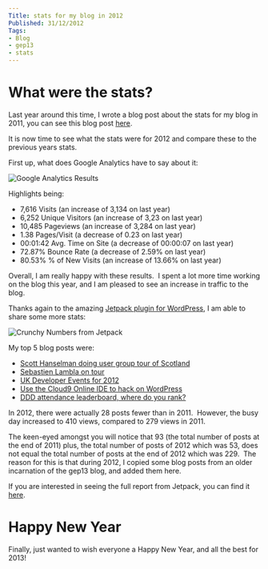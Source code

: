 ```yaml
---
Title: stats for my blog in 2012
Published: 31/12/2012
Tags:
- Blog
- gep13
- stats
---
```


# What were the stats?

Last year around this time, I wrote a blog post about the stats for my blog in 2011, you can see this blog post [here](http://www.gep13.co.uk/blog/stats-for-my-blog-in-2011).

It is now time to see what the stats were for 2012 and compare these to the previous years stats.

First up, what does Google Analytics have to say about it:

![Google Analytics Results](https://gep13wpstorage.blob.core.windows.net/gep13/2012/12/31/Google_Analytics_Results.png)

Highlights being:

- 7,616 Visits (an increase of 3,134 on last year)
- 6,252 Unique Visitors (an increase of 3,23 on last year)
- 10,485 Pageviews (an increase of 3,284 on last year)
- 1.38 Pages/Visit (a decrease of 0.23 on last year)
- 00:01:42 Avg. Time on Site (a decrease of 00:00:07 on last year)
- 72.87% Bounce Rate (a decrease of 2.59% on last year)
- 80.53% % of New Visits (an increase of 13.66% on last year)

Overall, I am really happy with these results.  I spent a lot more time working on the blog this year, and I am pleased to see an increase in traffic to the blog.

Thanks again to the amazing [Jetpack plugin for WordPress](http://wordpress.org/extend/plugins/jetpack/), I am able to share some more stats:

![Crunchy Numbers from Jetpack](https://gep13wpstorage.blob.core.windows.net/gep13/2012/12/31/Crunchy_Numbers_from_Jetpack.png)

My top 5 blog posts were:

- [Scott Hanselman doing user group tour of Scotland](http://www.gep13.co.uk/blog/scott-hanselman-doing-user-group-tour-of-scotland)
- [Sebastien Lambla on tour](http://www.gep13.co.uk/blog/sebastien-lambla-on-tour)
- [UK Developer Events for 2012](http://www.gep13.co.uk/blog/uk-developer-events-for-2012)
- [Use the Cloud9 Online IDE to hack on WordPress](http://www.gep13.co.uk/blog/use-the-cloud9-online-ide-to-hack-on-wordpress)
- [DDD attendance leaderboard, where do you rank?](http://www.gep13.co.uk/blog/ddd-attendance-leaderboard-where-do-you-rank)

In 2012, there were actually 28 posts fewer than in 2011.  However, the busy day increased to 410 views, compared to 279 views in 2011.

The keen-eyed amongst you will notice that 93 (the total number of posts at the end of 2011) plus, the total number of posts of 2012 which was 53, does not equal the total number of posts at the end of 2012 which was 229.  The reason for this is that during 2012, I copied some blog posts from an older incarnation of the gep13 blog, and added them here.

If you are interested in seeing the full report from Jetpack, you can find it [here](http://jetpack.me/annual-report/23095201/2012/).

# Happy New Year

Finally, just wanted to wish everyone a Happy New Year, and all the best for 2013!
